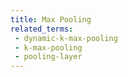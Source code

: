 ```yaml
---
title: Max Pooling
related_terms:
 - dynamic-k-max-pooling
 - k-max-pooling
 - pooling-layer
---
```

